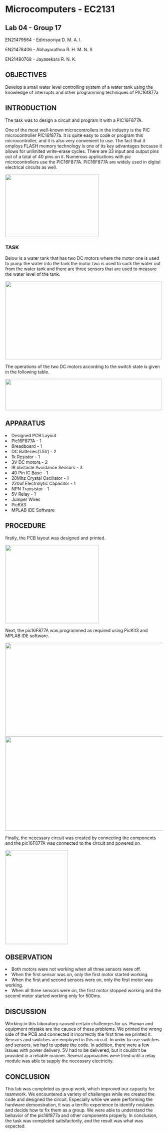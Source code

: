 # Microcomputers - EC2131
## Lab 04 - Group 17
EN21479564 - Edirisooriya D. M. A. I.

EN21478406 - Abhayarathna R. H. M. N. S

EN21480768 - Jayasekara R. N. K.


## OBJECTIVES
Develop a small water level controlling system of a water tank using the knowledge of interrupts and other programming techniques of PIC16f877a

## INTRODUCTION
The task was to design a circuit and program it with a PIC16F877A.

One of the most well-known microcontrollers in the industry is the PIC microcontroller PIC16f877a. It is quite easy to code or program this microcontroller, and it is also very convenient to use. The fact that it employs FLASH memory technology is one of its key advantages because it allows for unlimited write-erase cycles. There are 33 input and output pins out of a total of 40 pins on it. Numerous applications with pic microcontrollers use the PIC16F877A. PIC16F877A are widely used in digital electrical circuits as well.

<image src = "https://user-images.githubusercontent.com/111268465/185557347-3b599ba4-1a1a-421f-b935-e778d859f728.png" width = 300 height = 200>
  


### TASK
Below is a water tank that has two DC motors where the motor one is used to pump the water into the tank the motor two is used to suck the water out from the water tank and there are three sensors that are used to measure the water level of the tank.

<image src = "https://user-images.githubusercontent.com/111268465/185360443-1f7e43f5-4da9-4d61-a541-792ddff3428b.png" width = "500" height = "250" />

The operations of the two DC motors according to the switch state is given in the following  table. 

<image src = "https://user-images.githubusercontent.com/111268465/185362506-5dec6287-6b1c-4bd1-bbe5-c5014c13f298.png" width = "500" height = "100" />

## APPARATUS
<li>Designed PCB Layout
<li>Pic16F877A - 1
  <li>Breadboard - 1
    <li>DC Batteries(1.5V) - 2
     <li>1k Resistor - 1
  <li>3V DC motors - 2  
    <li>IR obstacle Avoidance Sensors - 3
      <li>40 Pin IC Base - 1
        <li>20Mhz Crystal Oscillator - 1
          <li>220uf Electrolytic Capacitor - 1
            <li>NPN Transistor - 1
              <li>5V Relay - 1
                <li> Jumper Wires 
                  <li>PicKit3
                    <li>MPLAB IDE Software
                
                      
                      
## PROCEDURE
firstly, the PCB layout was designed and printed.
                      
<image src = "https://user-images.githubusercontent.com/111268465/185646779-c21434e8-7ef7-45c2-9125-10dd60581d5a.jpg" width = 300 height = 250>

                      
Next, the pic16F877A was programmed as required using PicKit3 and MPLAB IDE software.
                      
<image src = "https://user-images.githubusercontent.com/111268465/185560137-bc5c0ca4-d3ac-4a09-872d-af1f8b2f615d.jpg" width = 600 height = 300>
<image src = "https://user-images.githubusercontent.com/111268465/185560381-55626a37-f3db-4fcb-8edd-34b9a87d29e4.jpg" width = 600 height = 300>


Finally, the necessary circuit was created by connecting the components and the pic16F877A was connected to the circuit and powered on.

<image src = "https://user-images.githubusercontent.com/111268465/185557954-21cf6e88-18b2-4fa1-8e88-e73a8637276c.jpg" width = 200 height = 300>
  
                        



 
                      
                      
                      
## OBSERVATION
<li>Both motors were not working when all three sensors were off.
                      
<li>When the first sensor was on, only the first motor started working.
                      
<li>When the first and second sensors were on, only the first motor was working.
                      
<li>When all three sensors were on, the first motor stopped working and the second motor started working only for 500ms.
  
 
## DISCUSSION
Working in this laboratory caused certain challenges for us. Human and equipment mistake are the causes of these problems. We printed the wrong side of the PCB and connected it incorrectly the first time we printed it. Sensors and switches are employed in this circuit. In order to use switches and sensors, we had to update the code. In addition, there were a few issues with power delivery. 5V had to be delivered, but it couldn't be provided in a reliable manner. Several approaches were tried until a relay module was able to supply the necessary electricity.
  
## CONCLUSION
This lab was completed as group work, which improved our capacity for teamwork. We encountered a variety of challenges while we created the code and designed the circuit. Especially while we were performing the hardware demonstration, it was a terrific experience to identify mistakes and decide how to fix them as a group. We were able to understand the behavior of the pic16f877a and other components properly. In conclusion, the task was completed satisfactorily, and the result was what was expected.
  




